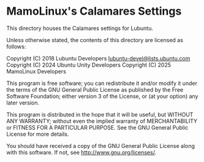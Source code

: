 # MamoLinux's Calamares Settings

This directory houses the Calamares settings for Lubuntu.

Unless otherwise stated, the contents of this directory are licensed as follows:

Copyright (C) 2018 Lubuntu Developers <lubuntu-devel@lists.ubuntu.com>
Copyright (C) 2024 Ubuntu Unity Developers
Copyright (C) 2025 MamoLinux Developers

This program is free software; you can redistribute it and/or
modify it under the terms of the GNU General Public License
as published by the Free Software Foundation; either version 3
of the License, or (at your option) any later version.

This program is distributed in the hope that it will be useful,
but WITHOUT ANY WARRANTY; without even the implied warranty of
MERCHANTABILITY or FITNESS FOR A PARTICULAR PURPOSE.  See the
GNU General Public License for more details.

You should have received a copy of the GNU General Public License
along with this software. If not, see <http://www.gnu.org/licenses/>.
